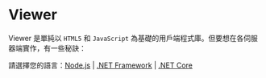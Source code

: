 # Viewer

Viewer 是單純以 `HTML5` 和 `JavaScript` 為基礎的用戶端程式庫。但要想在各伺服器端實作，有一些秘訣： 

請選擇您的語言：[Node.js](/zh-TW/viewer/3legged/nodejs) | [.NET Framework](/zh-TW/viewer/3legged/net) | [.NET Core](/zh-TW/viewer/3legged/netcore)